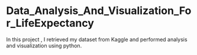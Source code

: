 # Data_Analysis_And_Visualization_For_LifeExpectancy
In this project , I retrieved my dataset from Kaggle and performed analysis and visualization using python.

